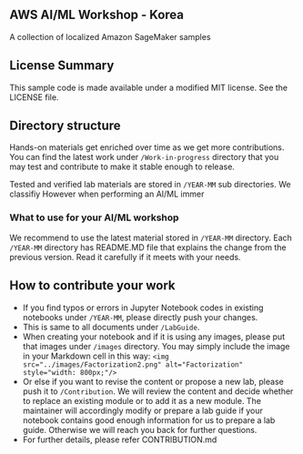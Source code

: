 ## AWS AI/ML Workshop - Korea

A collection of localized Amazon SageMaker samples

## License Summary

This sample code is made available under a modified MIT license. See the LICENSE file.

## Directory structure

Hands-on materials get enriched over time as we get more contributions. You can find the latest work under `/Work-in-progress` directory that you may test and contribute to make it stable enough to release. 

Tested and verified lab materials are stored in `/YEAR-MM` sub directories. We classifiy  However when performing an AI/ML immer


### What to use for your AI/ML workshop

We recommend to use the latest material stored in `/YEAR-MM` directory. Each `/YEAR-MM` directory has README.MD file that explains the change from the previous version. Read it carefully if it meets with your needs.

## How to contribute your work

* If you find typos or errors in Jupyter Notebook codes in existing notebooks under `/YEAR-MM`, please directly push your changes.
* This is same to all documents under `/LabGuide`.
* When creating your notebook and if it is using any images, please put that images under `/images` directory. You may simply include the image in your Markdown cell in this way: `<img src="../images/Factorization2.png" alt="Factorization" style="width: 800px;"/>`
* Or else if you want to revise the content or propose a new lab, please push it to `/Contribution`. We will review the content and decide whether to replace an existing module or to add it as a new module. The maintainer will accordingly modify or prepare a lab guide if your notebook contains good enough information for us to prepare a lab guide. Otherwise we will reach you back for further questions.
* For further details, please refer CONTRIBUTION.md